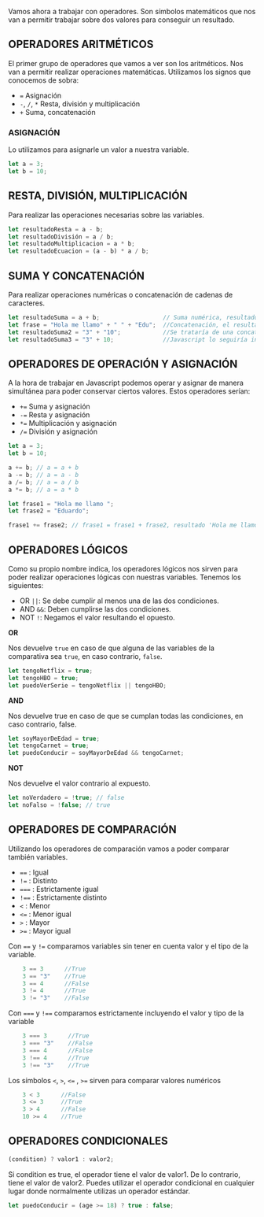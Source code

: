 Vamos ahora a trabajar con operadores. Son símbolos matemáticos que nos van a permitir trabajar sobre dos valores para conseguir un resultado.


## **OPERADORES ARITMÉTICOS**

El primer grupo de operadores que vamos a ver son los aritméticos.
Nos van a permitir realizar operaciones matemáticas. Utilizamos los signos que conocemos de sobra:

- `=` Asignación
- `-`, `/`, `*` Resta, división y multiplicación
- `+` Suma, concatenación


### **ASIGNACIÓN**

Lo utilizamos para asignarle un valor a nuestra variable.


```jsx
let a = 3;
let b = 10;
```


## **RESTA, DIVISIÓN, MULTIPLICACIÓN**

Para realizar las operaciones necesarias sobre las variables.


```jsx
let resultadoResta = a - b;
let resultadoDivisión = a / b;
let resultadoMultiplicacion = a * b;
let resultadoEcuacion = (a - b) * a / b;
```


## **SUMA Y CONCATENACIÓN**

Para realizar operaciones numéricas o concatenación de cadenas de caracteres.


```jsx
let resultadoSuma = a + b;                  // Suma numérica, resultado 13
let frase = "Hola me llamo" + " " + "Edu";  //Concatenación, el resultado sería la cadena 'Hola me llamo Edu'
let resultadoSuma2 = "3" + "10";            //Se trataría de una concatenación, el resultado sería 310
let resultadoSuma3 = "3" + 10;              //Javascript lo seguiría interpretando como cadena, resultado 310
```


## **OPERADORES DE OPERACIÓN Y ASIGNACIÓN**

A la hora de trabajar en Javascript podemos operar y asignar de manera simultánea para poder conservar ciertos valores. Estos operadores serían:

- `+=` Suma y asignación
- `-=` Resta y asignación
- `*=` Multiplicación y asignación
- `/=` División y asignación


```jsx
let a = 3;
let b = 10;

a += b; // a = a + b
a -= b; // a = a - b
a /= b; // a = a / b
a *= b; // a = a * b

let frase1 = "Hola me llamo ";
let frase2 = "Eduardo";

frase1 += frase2; // frase1 = frase1 + frase2, resultado 'Hola me llamo Eduardo'
```
 

## **OPERADORES LÓGICOS**

Como su propio nombre indica, los operadores lógicos nos sirven para poder realizar operaciones lógicas con nuestras variables. Tenemos los siguientes:

- OR `||`: Se debe cumplir al menos una de las dos condiciones.
- AND `&&`: Deben cumplirse las dos condiciones.
- NOT `!`: Negamos el valor resultando el opuesto.


**OR**

Nos devuelve `true` en caso de que alguna de las variables de la comparativa sea `true`, en caso contrario, `false`.


```jsx
let tengoNetflix = true;
let tengoHBO = true;
let puedoVerSerie = tengoNetflix || tengoHBO;
```


**AND**

Nos devuelve true en caso de que se cumplan todas las condiciones, en caso contrario, false.


```jsx
let soyMayorDeEdad = true;
let tengoCarnet = true;
let puedoConducir = soyMayorDeEdad && tengoCarnet;
```


**NOT**

Nos devuelve el valor contrario al expuesto.


```jsx
let noVerdadero = !true; // false
let noFalso = !false; // true
```


## **OPERADORES DE COMPARACIÓN**

Utilizando los operadores de comparación vamos a poder comparar también variables.


- `==` : Igual
- `!=` : Distinto
- `===` : Estrictamente igual
- `!==` : Estrictamente distinto
- `<`  : Menor
- `<=` : Menor igual
- `>`  : Mayor
- `>=` : Mayor igual

Con `==` y `!=` comparamos variables sin tener en cuenta valor y el tipo de la variable.


```jsx
    3 == 3      //True
    3 == "3"    //True
    3 == 4      //False
    3 != 4      //True
    3 != "3"    //False
```


Con `===` y `!==` comparamos estrictamente incluyendo el valor y tipo de la variable


```jsx
    3 === 3      //True
    3 === "3"    //False
    3 === 4      //False
    3 !== 4      //True
    3 !== "3"    //True
```


Los símbolos `<`, `>`, `<=` , `>=` sirven para comparar valores numéricos


```jsx
    3 < 3      //False
    3 <= 3     //True
    3 > 4      //False
    10 >= 4    //True
```


## OPERADORES CONDICIONALES


```jsx
(condition) ? valor1 : valor2;
```


Si condition es true, el operador tiene el valor de valor1. De lo contrario, tiene el valor de valor2. Puedes utilizar el operador condicional en cualquier lugar donde normalmente utilizas un operador estándar. 


```jsx
let puedoConducir = (age >= 18) ? true : false;
```

